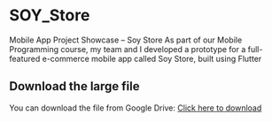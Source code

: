 # SOY_Store
Mobile App Project Showcase – Soy Store As part of our Mobile Programming course, my team and I developed a prototype for a full-featured e-commerce mobile app called Soy Store, built using Flutter
## Download the large file

You can download the file from Google Drive:
[Click here to download](https://drive.google.com/file/d/1Ne4KezQBBAYpxVu67EDyEoKrvE20HWX2/view?usp=drive_link)

